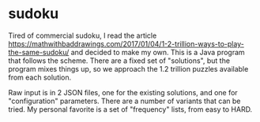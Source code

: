 # sudoku
Tired of commercial sudoku, I read the article https://mathwithbaddrawings.com/2017/01/04/1-2-trillion-ways-to-play-the-same-sudoku/ and decided to make my own. This is a Java program that follows the scheme. There are a fixed set of "solutions", but the program mixes things up, so we approach the 1.2 trillion puzzles available from each solution.

Raw input is in 2 JSON files, one for the existing solutions, and one for "configuration" parameters. There are a number of variants that can be tried. My personal favorite is a set of "frequency" lists, from easy to HARD.
